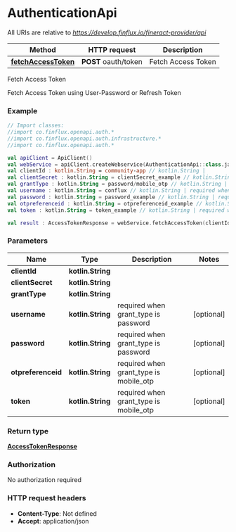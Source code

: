# AuthenticationApi

All URIs are relative to *https://develop.finflux.io/fineract-provider/api*

Method | HTTP request | Description
------------- | ------------- | -------------
[**fetchAccessToken**](AuthenticationApi.md#fetchAccessToken) | **POST** oauth/token | Fetch Access Token



Fetch Access Token

Fetch Access Token using User-Password or Refresh Token

### Example
```kotlin
// Import classes:
//import co.finflux.openapi.auth.*
//import co.finflux.openapi.auth.infrastructure.*
//import co.finflux.openapi.auth.*

val apiClient = ApiClient()
val webService = apiClient.createWebservice(AuthenticationApi::class.java)
val clientId : kotlin.String = community-app // kotlin.String | 
val clientSecret : kotlin.String = clientSecret_example // kotlin.String | 
val grantType : kotlin.String = password/mobile_otp // kotlin.String | 
val username : kotlin.String = conflux // kotlin.String | required when grant_type is password
val password : kotlin.String = password_example // kotlin.String | required when grant_type is password
val otpreferenceid : kotlin.String = otpreferenceid_example // kotlin.String | required when grant_type is mobile_otp
val token : kotlin.String = token_example // kotlin.String | required when grant_type is mobile_otp

val result : AccessTokenResponse = webService.fetchAccessToken(clientId, clientSecret, grantType, username, password, otpreferenceid, token)
```

### Parameters

Name | Type | Description  | Notes
------------- | ------------- | ------------- | -------------
 **clientId** | **kotlin.String**|  |
 **clientSecret** | **kotlin.String**|  |
 **grantType** | **kotlin.String**|  |
 **username** | **kotlin.String**| required when grant_type is password | [optional]
 **password** | **kotlin.String**| required when grant_type is password | [optional]
 **otpreferenceid** | **kotlin.String**| required when grant_type is mobile_otp | [optional]
 **token** | **kotlin.String**| required when grant_type is mobile_otp | [optional]

### Return type

[**AccessTokenResponse**](AccessTokenResponse.md)

### Authorization

No authorization required

### HTTP request headers

 - **Content-Type**: Not defined
 - **Accept**: application/json


